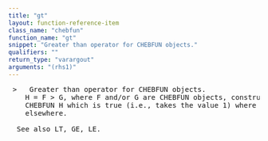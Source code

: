 ```yaml
---
title: "gt"
layout: function-reference-item
class_name: "chebfun"
function_name: "gt"
snippet: "Greater than operator for CHEBFUN objects."
qualifiers: ""
return_type: "varargout"
arguments: "(rhs1)"
---
```


<pre class="help-text"> >   Greater than operator for CHEBFUN objects.
    H = F > G, where F and/or G are CHEBFUN objects, constructs a logical
    CHEBFUN H which is true (i.e., takes the value 1) where F > G, and false (0)
    elsewhere.
 
  See also LT, GE, LE.
</pre>